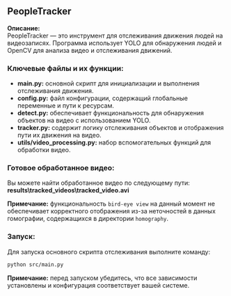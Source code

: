 ## PeopleTracker

**Описание:**  
PeopleTracker — это инструмент для отслеживания движения людей на видеозаписях. Программа использует YOLO для обнаружения людей и OpenCV для анализа видео и отслеживания движений.

### Ключевые файлы и их функции:
- **main.py:** основной скрипт для инициализации и выполнения отслеживания движения.
- **config.py:** файл конфигурации, содержащий глобальные переменные и пути к ресурсам.
- **detect.py:** обеспечивает функциональность для обнаружения объектов на видео с использованием YOLO.
- **tracker.py:** содержит логику отслеживания объектов и отображения пути их движения на видео.
- **utils/video_processing.py:** набор вспомогательных функций для обработки видео.

### Готовое обработанное видео:
Вы можете найти обработанное видео по следующему пути:  
**results\tracked_videos\tracked_video.avi**

**Примечание:** функциональность `bird-eye view` на данный момент не обеспечивает корректного отображения из-за неточностей в данных гомографии, содержащихся в директории `homography`.

### Запуск:
Для запуска основного скрипта отслеживания выполните команду:
```bash
python src/main.py
```

**Примечание:** перед запуском убедитесь, что все зависимости установлены и конфигурация соответствует вашей системе.
